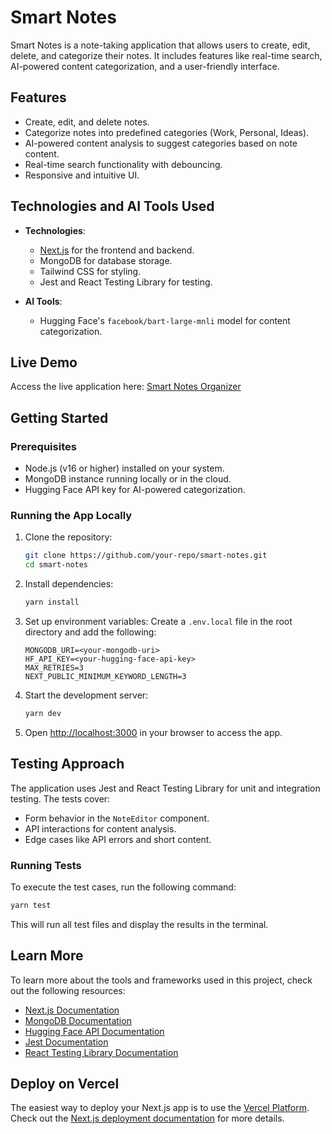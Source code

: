 # Smart Notes

Smart Notes is a note-taking application that allows users to create, edit, delete, and categorize their notes. It includes features like real-time search, AI-powered content categorization, and a user-friendly interface.

## Features

- Create, edit, and delete notes.
- Categorize notes into predefined categories (Work, Personal, Ideas).
- AI-powered content analysis to suggest categories based on note content.
- Real-time search functionality with debouncing.
- Responsive and intuitive UI.

## Technologies and AI Tools Used

- **Technologies**:

  - [Next.js](https://nextjs.org) for the frontend and backend.
  - MongoDB for database storage.
  - Tailwind CSS for styling.
  - Jest and React Testing Library for testing.

- **AI Tools**:
  - Hugging Face's `facebook/bart-large-mnli` model for content categorization.

## Live Demo

Access the live application here: [Smart Notes Organizer](https://smart-notes-organizer-lss7tcblh-snthshs-projects.vercel.app/)

## Getting Started

### Prerequisites

- Node.js (v16 or higher) installed on your system.
- MongoDB instance running locally or in the cloud.
- Hugging Face API key for AI-powered categorization.

### Running the App Locally

1. Clone the repository:

   ```bash
   git clone https://github.com/your-repo/smart-notes.git
   cd smart-notes
   ```

2. Install dependencies:

   ```bash
   yarn install
   ```

3. Set up environment variables:
   Create a `.env.local` file in the root directory and add the following:

   ```env
   MONGODB_URI=<your-mongodb-uri>
   HF_API_KEY=<your-hugging-face-api-key>
   MAX_RETRIES=3
   NEXT_PUBLIC_MINIMUM_KEYWORD_LENGTH=3
   ```

4. Start the development server:

   ```bash
   yarn dev
   ```

5. Open [http://localhost:3000](http://localhost:3000) in your browser to access the app.

## Testing Approach

The application uses Jest and React Testing Library for unit and integration testing. The tests cover:

- Form behavior in the `NoteEditor` component.
- API interactions for content analysis.
- Edge cases like API errors and short content.

### Running Tests

To execute the test cases, run the following command:

```bash
yarn test
```

This will run all test files and display the results in the terminal.

## Learn More

To learn more about the tools and frameworks used in this project, check out the following resources:

- [Next.js Documentation](https://nextjs.org/docs)
- [MongoDB Documentation](https://www.mongodb.com/docs/)
- [Hugging Face API Documentation](https://huggingface.co/docs/api-inference)
- [Jest Documentation](https://jestjs.io/docs/getting-started)
- [React Testing Library Documentation](https://testing-library.com/docs/react-testing-library/intro/)

## Deploy on Vercel

The easiest way to deploy your Next.js app is to use the [Vercel Platform](https://vercel.com). Check out the [Next.js deployment documentation](https://nextjs.org/docs/app/building-your-application/deploying) for more details.

